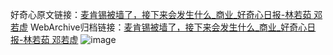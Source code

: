 好奇心原文链接：[麦肯锡被墙了，接下来会发生什么_商业_好奇心日报-林若茹 邓若虚](https://www.qdaily.com/articles/861.html)
WebArchive归档链接：[麦肯锡被墙了，接下来会发生什么_商业_好奇心日报-林若茹 邓若虚](http://web.archive.org/web/20190623145446/https://www.qdaily.com/articles/861.html)
![image](http://ww3.sinaimg.cn/large/007d5XDply1g3v44egf90j30u05ebb2a)